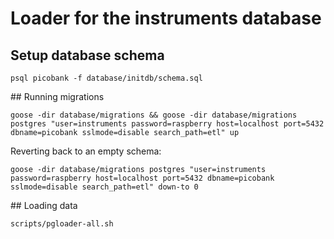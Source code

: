 # Loader for the instruments database

## Setup database schema

    psql picobank -f database/initdb/schema.sql

## Running migrations

    goose -dir database/migrations && goose -dir database/migrations postgres "user=instruments password=raspberry host=localhost port=5432 dbname=picobank sslmode=disable search_path=etl" up

Reverting back to an empty schema:

    goose -dir database/migrations postgres "user=instruments password=raspberry host=localhost port=5432 dbname=picobank sslmode=disable search_path=etl" down-to 0

## Loading data

    scripts/pgloader-all.sh